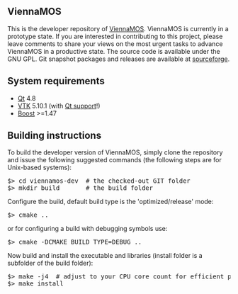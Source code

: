 ViennaMOS 
--------------------------

This is the developer repository of [ViennaMOS](http://viennamos.sourceforge.net/). 
ViennaMOS is currently in a prototype state. If you are interested in contributing
to this project, please leave comments to share your views on the most urgent tasks to
advance ViennaMOS in a productive state.
The source code is available under the GNU GPL.
Git snapshot packages and releases are available at [sourceforge](https://sourceforge.net/projects/viennamos/).


System requirements
--------------------------

* [Qt](http://qt-project.org/) 4.8
* [VTK](http://www.vtk.org/) 5.10.1 (with [Qt support](http://www.vtk.org/Wiki/VTK/Tutorials/QtSetup)!)
* [Boost](http://www.boost.org/) >=1.47



Building instructions 
--------------------------

To build the developer version of ViennaMOS, simply clone the repository and issue the following suggested commands (the following steps are for Unix-based systems):

<pre>
$> cd viennamos-dev  # the checked-out GIT folder 
$> mkdir build       # the build folder
</pre>

Configure the build, default build type is the 'optimized/release' mode:
<pre>
$> cmake ..  
</pre>

or for configuring a build with debugging symbols use:
<pre>
$> cmake -DCMAKE_BUILD_TYPE=DEBUG ..  
</pre>

Now build and install the executable and libraries (install folder is a subfolder of the build folder):
<pre>
$> make -j4  # adjust to your CPU core count for efficient parallel building
$> make install
</pre>
